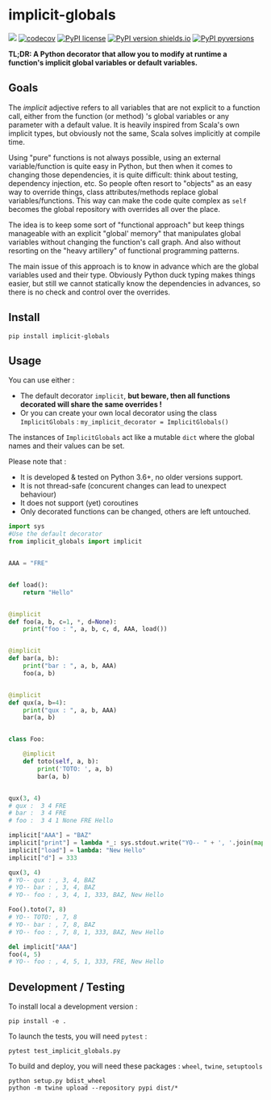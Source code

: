 # implicit-globals
![](https://api.travis-ci.com/sebdevine/implicit_globals.svg?branch=master&status=passed)
[![codecov](https://codecov.io/gh/sebdevine/implicit_globals/branch/master/graph/badge.svg)](https://codecov.io/gh/sebdevine/implicit_globals)
[![PyPI license](https://img.shields.io/pypi/l/implicit-globals.svg)](https://pypi.python.org/pypi/implicit-globals/)
[![PyPI version shields.io](https://img.shields.io/pypi/v/implicit-globals.svg)](https://pypi.python.org/pypi/implicit-globals/)
[![PyPI pyversions](https://img.shields.io/pypi/pyversions/implicit-globals.svg)](https://pypi.python.org/pypi/implicit-globals/)


**TL;DR: A Python decorator that allow you to modify at runtime a function's 
implicit global variables or default variables.**

## Goals
The _implicit_ adjective refers to all variables that are not explicit to a function call,
either from the function (or method) 's global variables or any parameter with a default value.
It is heavily inspired from Scala's own implicit types, but obviously not the same, Scala solves implicitly at compile time.

Using "pure" functions is not always possible, using an external variable/function is
quite easy in Python, but then when it comes to changing those dependencies, it is quite difficult:
think about testing, dependency injection, etc. So people often resort to "objects" as an easy way to override things, class attributes/methods replace global variables/functions. This way can make the code quite complex as `self` becomes the global repository with overrides all over the place.

The idea is to keep some sort of "functional approach" but keep things manageable with an explicit "global' memory" that manipulates global variables without changing the function's call graph.
And also without resorting on the "heavy artillery" of functional programming patterns.

The main issue of this approach is to know in advance which are the global variables used and their
type. Obviously Python duck typing makes things easier, but still we cannot statically know
the dependencies in advances, so there is no check and control over the overrides.

## Install
```
pip install implicit-globals
```

## Usage

You can use either :
- The default decorator `implicit`, **but beware, then all functions 
decorated will share the same overrides !** 
- Or you can create your own local decorator using the class `ImplicitGlobals` : `my_implicit_decorator = ImplicitGlobals()`

The instances of `ImplicitGlobals` act like a mutable `dict` where the global names and their values can be set. 

Please note that :
- It is developed & tested on Python 3.6+, no older versions support.
- It is not thread-safe (concurent changes can lead to unexpect behaviour)
- It does not support (yet) coroutines
- Only decorated functions can be changed, others are left untouched.  

```python
import sys
#Use the default decorator
from implicit_globals import implicit


AAA = "FRE"


def load():
    return "Hello"


@implicit
def foo(a, b, c=1, *, d=None):
    print("foo : ", a, b, c, d, AAA, load())


@implicit
def bar(a, b):
    print("bar : ", a, b, AAA)
    foo(a, b)


@implicit
def qux(a, b=4):
    print("qux : ", a, b, AAA)
    bar(a, b)


class Foo:

    @implicit
    def toto(self, a, b):
        print('TOTO: ', a, b)
        bar(a, b)


qux(3, 4)
# qux :  3 4 FRE
# bar :  3 4 FRE
# foo :  3 4 1 None FRE Hello

implicit["AAA"] = "BAZ"
implicit["print"] = lambda *_: sys.stdout.write("YO-- " + ', '.join(map(str, _)) + '\n')
implicit["load"] = lambda: "New Hello"
implicit["d"] = 333

qux(3, 4)
# YO-- qux : , 3, 4, BAZ
# YO-- bar : , 3, 4, BAZ
# YO-- foo : , 3, 4, 1, 333, BAZ, New Hello

Foo().toto(7, 8)
# YO-- TOTO: , 7, 8
# YO-- bar : , 7, 8, BAZ
# YO-- foo : , 7, 8, 1, 333, BAZ, New Hello

del implicit["AAA"]
foo(4, 5)
# YO-- foo : , 4, 5, 1, 333, FRE, New Hello
```

## Development / Testing
To install local a development version :
```
pip install -e .
```

To launch the tests, you will need `pytest` :
```
pytest test_implicit_globals.py
```

To build and deploy, you will need these packages : `wheel`, `twine`, `setuptools`
```
python setup.py bdist_wheel
python -m twine upload --repository pypi dist/*
```
